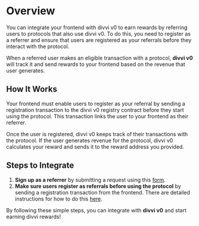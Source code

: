 # Overview

You can integrate your frontend with divvi v0 to earn rewards by referring users to protocols that also use divvi v0. To do this, you need to register as a referrer and ensure that users are registered as your referrals before they interact with the protocol.

When a referred user makes an eligible transaction with a protocol, **divvi v0** will track it and send rewards to your frontend based on the revenue that user generates.

## How It Works

Your frontend must enable users to register as your referral by sending a registration transaction to the divvi v0 registry contract before they start using the protocol. This transaction links the user to your frontend as their referrer.

Once the user is registered, divvi v0 keeps track of their transactions with the protocol. If the user generates revenue for the protocol, divvi v0 calculates your reward and sends it to the reward address you provided.

## Steps to Integrate

1. **Sign up as a referrer** by submitting a request using this [form](https://docs.google.com/forms/d/e/1FAIpQLScTXExYljGoWsw4-mMHf7nXUxXV6QSrXa5zUMPK2foUwpdwZQ/viewform).
2. **Make sure users register as referrals before using the protocol** by sending a registration transaction from the frontend. There are detailed instructions for how to do this [here](./frontends.md).

By following these simple steps, you can integrate with **divvi v0** and start earning divvi rewards!
